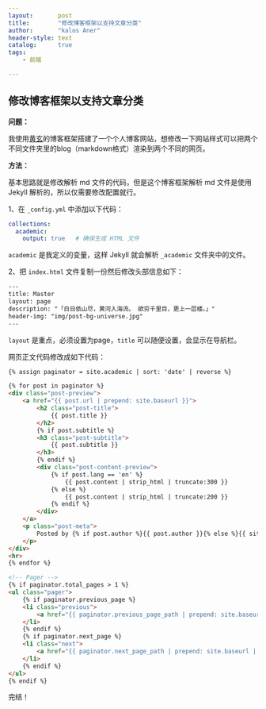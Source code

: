 ```yaml
---
layout:       post
title:        "修改博客框架以支持文章分类"
author:       "kalos Aner"
header-style: text
catalog:      true
tags:
    - 前端

---
```


## 修改博客框架以支持文章分类

**问题：**

我使用[黄玄](https://github.com/Huxpro/huxpro.github.io)的博客框架搭建了一个个人博客网站，想修改一下网站样式可以把两个不同文件夹里的blog（markdown格式）渲染到两个不同的网页。

**方法：**

基本思路就是修改解析 md 文件的代码，但是这个博客框架解析 md 文件是使用 Jekyll 解析的，所以仅需要修改配置就行。

1、在 `_config.yml` 中添加以下代码：

```yml
collections:
  academic:
    output: true   # 确保生成 HTML 文件
```

`academic` 是我定义的变量，这样 Jekyll 就会解析 `_academic` 文件夹中的文件。

2、把 `index.html` 文件复制一份然后修改头部信息如下：

```html
---
title: Master
layout: page
description: "「白日依山尽，黄河入海流。 欲穷千里目，更上一层楼。」"
header-img: "img/post-bg-universe.jpg"
---
```

`layout` 是重点，必须设置为page，`title` 可以随便设置，会显示在导航栏。

网页正文代码修改成如下代码：

```html
{% assign paginator = site.academic | sort: 'date' | reverse %}

{% for post in paginator %}
<div class="post-preview">
    <a href="{{ post.url | prepend: site.baseurl }}">
        <h2 class="post-title">
            {{ post.title }}
        </h2>
        {% if post.subtitle %}
        <h3 class="post-subtitle">
            {{ post.subtitle }}
        </h3>
        {% endif %}
        <div class="post-content-preview">
            {% if post.lang == 'en' %}
                {{ post.content | strip_html | truncate:300 }}
            {% else %}
                {{ post.content | strip_html | truncate:200 }}
            {% endif %}
        </div>
    </a>
    <p class="post-meta">
        Posted by {% if post.author %}{{ post.author }}{% else %}{{ site.title }}{% endif %} on {{ post.date | date: "%B %-d, %Y" }}
    </p>
</div>
<hr>
{% endfor %}

<!-- Pager -->
{% if paginator.total_pages > 1 %}
<ul class="pager">
    {% if paginator.previous_page %}
    <li class="previous">
        <a href="{{ paginator.previous_page_path | prepend: site.baseurl | replace: '//', '/' }}">&larr; Newer Posts</a>
    </li>
    {% endif %}
    {% if paginator.next_page %}
    <li class="next">
        <a href="{{ paginator.next_page_path | prepend: site.baseurl | replace: '//', '/' }}">Older Posts &rarr;</a>
    </li>
    {% endif %}
</ul>
{% endif %}
```

完结！
